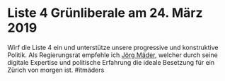 # Liste 4 Grünliberale am 24. März 2019

Wirf die Liste 4 ein und unterstütze unsere progressive und konstruktive Politik. Als Regierungsrat empfehle
ich <a target="_blank" href="https://www.joergmaeder.ch/">Jörg Mäder</a>, welcher durch seine digitale
Expertise und politische Erfahrung die ideale Besetzung für ein
Zürich von morgen ist.  #itmäders
